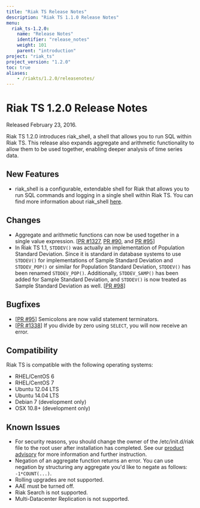 ```yaml
---
title: "Riak TS Release Notes"
description: "Riak TS 1.1.0 Release Notes"
menu:
  riak_ts-1.2.0:
    name: "Release Notes"
    identifier: "release_notes"
    weight: 101
    parent: "introduction"
project: "riak_ts"
project_version: "1.2.0"
toc: true
aliases:
    - /riakts/1.2.0/releasenotes/
---
```



# Riak TS 1.2.0 Release Notes

Released February 23, 2016.

Riak TS 1.2.0 introduces riak_shell, a shell that allows you to run SQL within Riak TS. This release also expands aggregate and arithmetic functionality to allow them to be used together, enabling deeper analysis of time series data. 


## New Features

* riak_shell is a configurable, extendable shell for Riak that allows you to run SQL commands and logging in a single shell within Riak TS. You can find more information about riak_shell [here](http://docs.basho.com/riakts/1.2/using/riakshell/).


## Changes

* Aggregate and arithmetic functions can now be used together in a single value expression. [[PR #1327](https://github.com/basho/riak_kv/pull/1327), [PR #90](https://github.com/basho/riak_ql/pull/90), and [PR #95](https://github.com/basho/riak_ql/pull/95)]
* In Riak TS 1.1, `STDDEV()` was actually an implementation of Population Standard Deviation. Since it is standard in database systems to use `STDDEV()` for implementations of Sample Standard Deviation and `STDDEV_POP()` or similar for Population Standard Deviation, `STDDEV()` has been renamed `STDDEV_POP()`. Additionally, `STDDEV_SAMP()` has been added for Sample Standard Deviation, and `STDDEV()` is now treated as Sample Standard Deviation as well. [[PR #98](https://github.com/basho/riak_ql/pull/98)]


## Bugfixes

* [[PR #95](https://github.com/basho/riak_ql/pull/95)] Semicolons are now valid statement terminators.
* [[PR #1338](https://github.com/basho/riak_kv/pull/1338)] If you divide by zero using `SELECT`, you will now receive an error. 


## Compatibility
Riak TS is compatible with the following operating systems:

* RHEL/CentOS 6
* RHEL/CentOS 7
* Ubuntu 12.04 LTS
* Ubuntu 14.04 LTS
* Debian 7 (development only)
* OSX 10.8+ (development only)


## Known Issues

* For security reasons, you should change the owner of the /etc/init.d/riak file to the root user after installation has completed. See our [product advisory](http://docs.basho.com/riak/2.1.3/community/product-advisories/codeinjectioninitfiles/) for more information and further instruction.
* Negation of an aggregate function returns an error. You can use negation by structuring any aggregate you'd like to negate as follows: `-1*COUNT(...)`.
* Rolling upgrades are not supported.
* AAE must be turned off.
* Riak Search is not supported.
* Multi-Datacenter Replication is not supported.